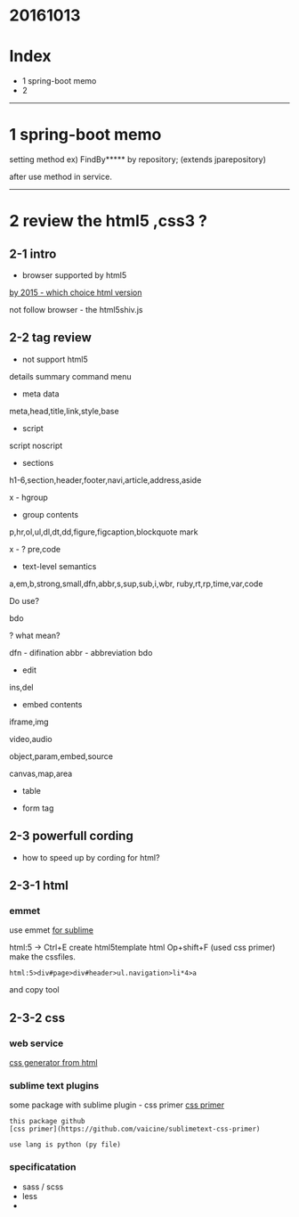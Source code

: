 # 20161013

# Index

- 1 spring-boot memo
- 2 


--------------------------
# 1 spring-boot memo

setting method ex) FindBy***** by repository;
(extends jparepository)

after use method in service.

--------------------------
# 2 review the html5 ,css3 ?

## 2-1 intro

- browser supported by html5

[by 2015 - which choice html version](http://scene-live.com/page.php?page=4)

not follow browser - the html5shiv.js


## 2-2 tag review

- not support html5

details summary command menu 

- meta data

meta,head,title,link,style,base

- script

script noscript


- sections

h1-6,section,header,footer,navi,article,address,aside

x - hgroup

- group contents

p,hr,ol,ul,dl,dt,dd,figure,figcaption,blockquote
mark

x - ? pre,code


- text-level semantics

a,em,b,strong,small,dfn,abbr,s,sup,sub,i,wbr,
ruby,rt,rp,time,var,code

Do use?

bdo

? what mean?

dfn - difination
abbr - abbreviation
bdo

- edit

ins,del

- embed contents

iframe,img

video,audio

object,param,embed,source

canvas,map,area


- table


- form tag



## 2-3 powerfull cording

- how to speed up by cording for html?

## 2-3-1 html

### emmet

use emmet [for sublime](http://digitalblog.hatenablog.com/entry/2015/10/05/195611)

html:5 -> Ctrl+E create html5template html
Op+shift+F (used css primer) make the cssfiles.

	html:5>div#page>div#header>ul.navigation>li*4>a

and copy tool


## 2-3-2 css

### web service

[css generator from html](https://css.miugle.info/)



### sublime text plugins

some package with sublime plugin - css primer
[css primer](http://bashalog.c-brains.jp/14/01/14-132103.php)

	this package github
	[css primer](https://github.com/vaicine/sublimetext-css-primer)

	use lang is python (py file)


### specificatation

- sass / scss
- less
- 


















